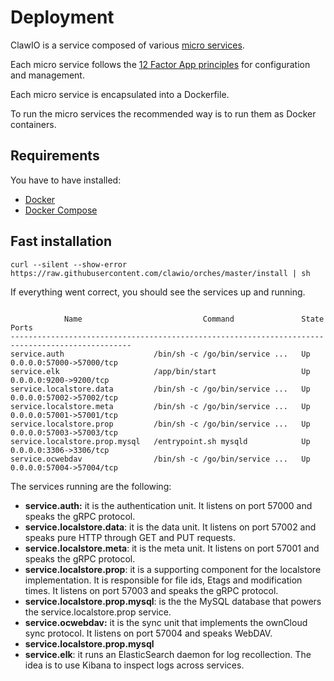 # Deployment

ClawIO is a service composed of various [micro services](http://martinfowler.com/articles/microservices.html).


Each micro service follows the [12 Factor App principles](http://12factor.net/) for configuration and management.

Each micro service is encapsulated into a Dockerfile.

To run the micro services the recommended way is to run them as Docker containers.

## Requirements
You have to have installed:

* [Docker](http://docs.docker.com/)
* [Docker Compose](http://docs.docker.com/compose/install/)


## Fast installation
```
curl --silent --show-error https://raw.githubusercontent.com/clawio/orches/master/install | sh
 ```

 
 If everything went correct, you should see the services up and running.
 
```

            Name                           Command               State            Ports
-------------------------------------------------------------------------------------------------
service.auth                    /bin/sh -c /go/bin/service ...   Up      0.0.0.0:57000->57000/tcp
service.elk                     /app/bin/start                   Up      0.0.0.0:9200->9200/tcp
service.localstore.data         /bin/sh -c /go/bin/service ...   Up      0.0.0.0:57002->57002/tcp
service.localstore.meta         /bin/sh -c /go/bin/service ...   Up      0.0.0.0:57001->57001/tcp
service.localstore.prop         /bin/sh -c /go/bin/service ...   Up      0.0.0.0:57003->57003/tcp
service.localstore.prop.mysql   /entrypoint.sh mysqld            Up      0.0.0.0:3306->3306/tcp
service.ocwebdav                /bin/sh -c /go/bin/service ...   Up      0.0.0.0:57004->57004/tcp
```

The services running are the following:

* **service.auth:** it is the authentication unit. It listens on port 57000 and speaks the gRPC protocol.
* **service.localstore.data**: it is the data unit. It listens on port 57002 and speaks pure HTTP through GET and PUT requests.
* **service.localstore.meta**: it is the meta unit. It listens on port 57001 and speaks the gRPC protocol.
* **service.localstore.prop**: it is a supporting component for the localstore implementation. It is responsible for file ids, Etags and modification times. It listens on port 57003 and speaks the gRPC protocol.
* **service.localstore.prop.mysql**: is the the MySQL database that powers the service.localstore.prop service.
* **service.ocwebdav:** it is the sync unit that implements the ownCloud sync protocol. It listens on port 57004 and speaks WebDAV.
* **service.localstore.prop.mysql**
* **service.elk**: it runs an ElasticSearch daemon for log recollection. The idea is to use Kibana to inspect logs across services.